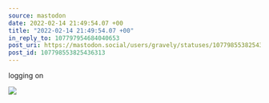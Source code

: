 ```yaml
---
source: mastodon
date: 2022-02-14 21:49:54.07 +00
title: "2022-02-14 21:49:54.07 +00"
in_reply_to: 107797954684040653
post_uri: https://mastodon.social/users/gravely/statuses/107798553825436313
post_id: 107798553825436313
---
```

logging on


![](/images/107798553786753738.jpg)

